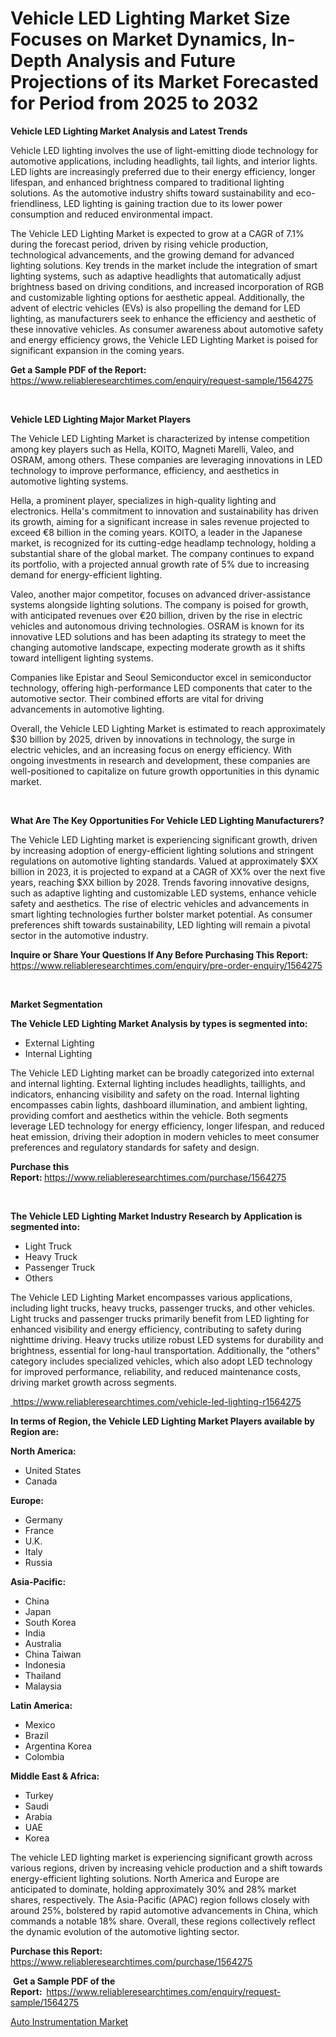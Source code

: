 <p><h1>Vehicle LED Lighting Market Size Focuses on Market Dynamics, In-Depth Analysis and Future Projections of its Market Forecasted for Period from 2025 to 2032</h1></p><p><strong>Vehicle LED Lighting Market Analysis and Latest Trends</strong></p>
<p><p>Vehicle LED lighting involves the use of light-emitting diode technology for automotive applications, including headlights, tail lights, and interior lights. LED lights are increasingly preferred due to their energy efficiency, longer lifespan, and enhanced brightness compared to traditional lighting solutions. As the automotive industry shifts toward sustainability and eco-friendliness, LED lighting is gaining traction due to its lower power consumption and reduced environmental impact.</p><p>The Vehicle LED Lighting Market is expected to grow at a CAGR of 7.1% during the forecast period, driven by rising vehicle production, technological advancements, and the growing demand for advanced lighting solutions. Key trends in the market include the integration of smart lighting systems, such as adaptive headlights that automatically adjust brightness based on driving conditions, and increased incorporation of RGB and customizable lighting options for aesthetic appeal. Additionally, the advent of electric vehicles (EVs) is also propelling the demand for LED lighting, as manufacturers seek to enhance the efficiency and aesthetic of these innovative vehicles. As consumer awareness about automotive safety and energy efficiency grows, the Vehicle LED Lighting Market is poised for significant expansion in the coming years.</p></p>
<p><strong>Get a Sample PDF of the Report:&nbsp;</strong> <a href="https://www.reliableresearchtimes.com/enquiry/request-sample/1564275?utm_campaign=2263&utm_medium=2&utm_source=Github&utm_content=ia&utm_term=30032025&utm_id=vehicle-led-lighting">https://www.reliableresearchtimes.com/enquiry/request-sample/1564275</a></p>
<p>&nbsp;</p>
<p><strong>Vehicle LED Lighting Major Market Players</strong></p>
<p><p>The Vehicle LED Lighting Market is characterized by intense competition among key players such as Hella, KOITO, Magneti Marelli, Valeo, and OSRAM, among others. These companies are leveraging innovations in LED technology to improve performance, efficiency, and aesthetics in automotive lighting systems.</p><p>Hella, a prominent player, specializes in high-quality lighting and electronics. Hella's commitment to innovation and sustainability has driven its growth, aiming for a significant increase in sales revenue projected to exceed €8 billion in the coming years. KOITO, a leader in the Japanese market, is recognized for its cutting-edge headlamp technology, holding a substantial share of the global market. The company continues to expand its portfolio, with a projected annual growth rate of 5% due to increasing demand for energy-efficient lighting.</p><p>Valeo, another major competitor, focuses on advanced driver-assistance systems alongside lighting solutions. The company is poised for growth, with anticipated revenues over €20 billion, driven by the rise in electric vehicles and autonomous driving technologies. OSRAM is known for its innovative LED solutions and has been adapting its strategy to meet the changing automotive landscape, expecting moderate growth as it shifts toward intelligent lighting systems.</p><p>Companies like Epistar and Seoul Semiconductor excel in semiconductor technology, offering high-performance LED components that cater to the automotive sector. Their combined efforts are vital for driving advancements in automotive lighting.</p><p>Overall, the Vehicle LED Lighting Market is estimated to reach approximately $30 billion by 2025, driven by innovations in technology, the surge in electric vehicles, and an increasing focus on energy efficiency. With ongoing investments in research and development, these companies are well-positioned to capitalize on future growth opportunities in this dynamic market.</p></p>
<p>&nbsp;</p>
<p><strong>What Are The Key Opportunities For Vehicle LED Lighting Manufacturers?</strong></p>
<p><p>The Vehicle LED Lighting market is experiencing significant growth, driven by increasing adoption of energy-efficient lighting solutions and stringent regulations on automotive lighting standards. Valued at approximately $XX billion in 2023, it is projected to expand at a CAGR of XX% over the next five years, reaching $XX billion by 2028. Trends favoring innovative designs, such as adaptive lighting and customizable LED systems, enhance vehicle safety and aesthetics. The rise of electric vehicles and advancements in smart lighting technologies further bolster market potential. As consumer preferences shift towards sustainability, LED lighting will remain a pivotal sector in the automotive industry.</p></p>
<p><strong>Inquire or Share Your Questions If Any Before Purchasing This Report:</strong> <a href="https://www.reliableresearchtimes.com/enquiry/pre-order-enquiry/1564275?utm_campaign=2263&utm_medium=2&utm_source=Github&utm_content=ia&utm_term=30032025&utm_id=vehicle-led-lighting">https://www.reliableresearchtimes.com/enquiry/pre-order-enquiry/1564275</a></p>
<p>&nbsp;</p>
<p><strong>Market Segmentation</strong></p>
<p><strong>The Vehicle LED Lighting Market Analysis by types is segmented into:</strong></p>
<p><ul><li>External Lighting</li><li>Internal Lighting</li></ul></p>
<p><p>The Vehicle LED Lighting market can be broadly categorized into external and internal lighting. External lighting includes headlights, taillights, and indicators, enhancing visibility and safety on the road. Internal lighting encompasses cabin lights, dashboard illumination, and ambient lighting, providing comfort and aesthetics within the vehicle. Both segments leverage LED technology for energy efficiency, longer lifespan, and reduced heat emission, driving their adoption in modern vehicles to meet consumer preferences and regulatory standards for safety and design.</p></p>
<p><strong>Purchase this Report:&nbsp;</strong><a href="https://www.reliableresearchtimes.com/purchase/1564275?utm_campaign=2263&utm_medium=2&utm_source=Github&utm_content=ia&utm_term=30032025&utm_id=vehicle-led-lighting">https://www.reliableresearchtimes.com/purchase/1564275</a></p>
<p>&nbsp;</p>
<p><strong>The Vehicle LED Lighting Market Industry Research by Application is segmented into:</strong></p>
<p><ul><li>Light Truck</li><li>Heavy Truck</li><li>Passenger Truck</li><li>Others</li></ul></p>
<p><p>The Vehicle LED Lighting Market encompasses various applications, including light trucks, heavy trucks, passenger trucks, and other vehicles. Light trucks and passenger trucks primarily benefit from LED lighting for enhanced visibility and energy efficiency, contributing to safety during nighttime driving. Heavy trucks utilize robust LED systems for durability and brightness, essential for long-haul transportation. Additionally, the "others" category includes specialized vehicles, which also adopt LED technology for improved performance, reliability, and reduced maintenance costs, driving market growth across segments.</p></p>
<p><a href="https://www.reliableresearchtimes.com/vehicle-led-lighting-r1564275?utm_campaign=2263&utm_medium=2&utm_source=Github&utm_content=ia&utm_term=30032025&utm_id=vehicle-led-lighting">&nbsp;https://www.reliableresearchtimes.com/vehicle-led-lighting-r1564275</a></p>
<p><strong>In terms of Region, the Vehicle LED Lighting Market Players available by Region are:</strong></p>
<p>
    <p> <strong> North America: </strong>
        <ul>
            <li>United States</li>
            <li>Canada</li>
        </ul>
        </p> 
    <p> <strong> Europe: </strong>
        <ul>
            <li>Germany</li>
            <li>France</li>
            <li>U.K.</li>
            <li>Italy</li>
            <li>Russia</li>
        </ul>
        </p> 
    <p> <strong> Asia-Pacific: </strong>
        <ul>
            <li>China</li>
            <li>Japan</li>
            <li>South Korea</li>
            <li>India</li>
            <li>Australia</li>
            <li>China Taiwan</li>
            <li>Indonesia</li>
            <li>Thailand</li>
            <li>Malaysia</li>
        </ul>
        </p> 
    <p> <strong> Latin America: </strong>
        <ul>
            <li>Mexico</li>
            <li>Brazil</li>
            <li>Argentina Korea</li>
            <li>Colombia</li>
        </ul>
        </p> 
    <p> <strong> Middle East & Africa: </strong>
        <ul>
            <li>Turkey</li>
            <li>Saudi</li>
            <li>Arabia</li>
            <li>UAE</li>
            <li>Korea</li>
        </ul>
    </p>
    </p>
<p><p>The vehicle LED lighting market is experiencing significant growth across various regions, driven by increasing vehicle production and a shift towards energy-efficient lighting solutions. North America and Europe are anticipated to dominate, holding approximately 30% and 28% market shares, respectively. The Asia-Pacific (APAC) region follows closely with around 25%, bolstered by rapid automotive advancements in China, which commands a notable 18% share. Overall, these regions collectively reflect the dynamic evolution of the automotive lighting sector.</p></p>
<p><strong>Purchase this Report: </strong><a href="https://www.reliableresearchtimes.com/purchase/1564275?utm_campaign=2263&utm_medium=2&utm_source=Github&utm_content=ia&utm_term=30032025&utm_id=vehicle-led-lighting">https://www.reliableresearchtimes.com/purchase/1564275</a></p>
<p>&nbsp;<strong>Get a Sample PDF of the Report:&nbsp;&nbsp;</strong><a href="https://www.reliableresearchtimes.com/enquiry/request-sample/1564275?utm_campaign=2263&utm_medium=2&utm_source=Github&utm_content=ia&utm_term=30032025&utm_id=vehicle-led-lighting">https://www.reliableresearchtimes.com/enquiry/request-sample/1564275</a></p>
<p><strong></strong></p>
<p><p><a href="https://github.com/stillsfloria19981/Market-Research-Report-List-1/blob/main/auto-instrumentation-market.md?utm_campaign=2263&utm_medium=2&utm_source=Github&utm_content=ia&utm_term=30032025&utm_id=vehicle-led-lighting">Auto Instrumentation Market</a></p></p>